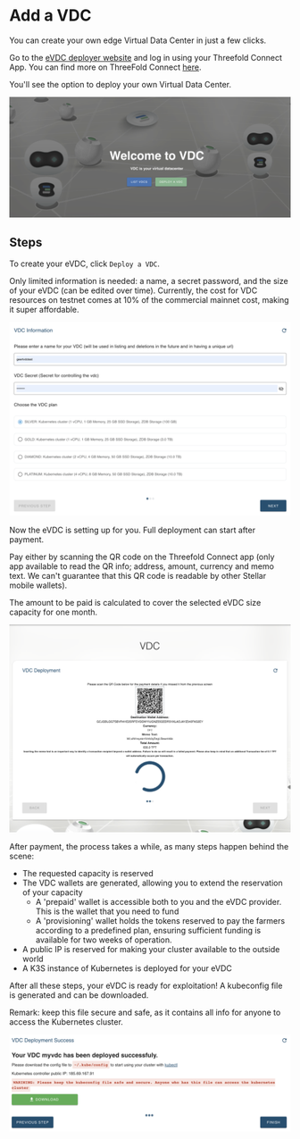 # Add a VDC

You can create your own edge Virtual Data Center in just a few clicks.

Go to the [eVDC deployer website](https://vdc.testnet.grid.tf) and log in using your Threefold Connect App. 
You can find more on ThreeFold Connect [here](threefold:threefold_connect).

You'll see the option to deploy your own Virtual Data Center.

![](img/00_vdc_homepage.png)

## Steps

To create your eVDC, click `Deploy a VDC`.

Only limited information is needed: a name, a secret password, and the size of your eVDC (can be edited over time).  Currently, the cost for VDC resources on testnet comes at 10% of the commercial mainnet cost, making it super affordable.

![](img/01_vdc_selection.png)

Now the eVDC is setting up for you.
Full deployment can start after payment.

Pay either by scanning the QR code on the Threefold Connect app (only app available to read the QR info; address, amount, currency and memo text. We can't guarantee that this QR code is readable by other Stellar mobile wallets). 

The amount to be paid is calculated to cover the selected eVDC size capacity for one month.

![](img/02_vdc_payment2.png)

After payment, the process takes a while, as many steps happen behind the scene:

- The requested capacity is reserved
- The VDC wallets are generated, allowing you to extend the reservation of your capacity
  - A 'prepaid' wallet is accessible both to you and the eVDC provider. This is the wallet that you need to fund
  - A 'provisioning' wallet holds the tokens reserved to pay the farmers according to a predefined plan, ensuring sufficient funding is available for two weeks of operation.
- A public IP is reserved for making your cluster available to the outside world
- A K3S instance of Kubernetes is deployed for your eVDC

After all these steps, your eVDC is ready for exploitation!
A kubeconfig file is generated and can be downloaded.

Remark: keep this file secure and safe, as it contains all info for anyone to access the Kubernetes cluster.

![](img/08_vdc_deploy_success2.png)
